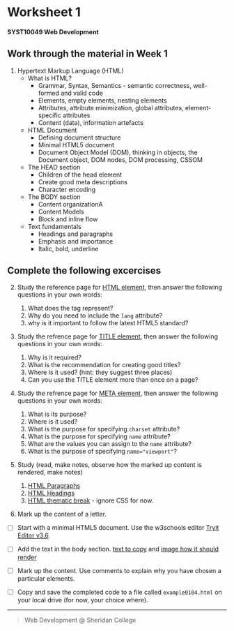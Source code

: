 # Worksheet 1
#### SYST10049 Web Development

## Work through the material in Week 1
1. Hypertext Markup Language (HTML)
      - What is HTML?
        - Grammar, Syntax, Semantics - semantic correctness, well-formed and valid code
        - Elements, empty elements, nesting elements
        - Attributes, attribute minimization, global attributes, element-specific attributes
        - Content (data), information artefacts
      - HTML Document
        - Defining document structure
        - Minimal HTML5 document
        - Document Object Model (DOM), thinking in objects, the Document object, DOM nodes, DOM processing, CSSOM 
      - The HEAD section
        - Children of the head element
        - Create good meta descriptions
        - Character encoding
      - The BODY section
        - Content organizationA
        - Content Models
        - Block and inline flow
      - Text fundamentals
        - Headings and paragraphs
        - Emphasis and importance
        - Italic, bold, underline

## Complete the following excercises

2. Study the reference page for [HTML element](https://www.w3schools.com/tags/tag_html.asp), then answer the following questions in your own words:
    1. What does the tag represent?
    2. Why do you need to include the `lang` attribute?
    3. why is it important to follow the latest HTML5 standard?
2. Study the refrence page for [TITLE element](https://www.w3schools.com/tags/tag_title.asp), then answer the following questions in your own words:
    1. Why is it required?
    2. What is the recommendation for creating good titles?
    3. Where is it used? (hint: they suggest three places)
    4. Can you use the TITLE element more than once on a page?
3. Study the refrence page for [META element](https://www.w3schools.com/tags/tag_meta.asp), then answer the following questions in your own words:
    1. What is its purpose?
    2. Where is it used?
    3. What is the purpose for specifying `charset` attribute?
    4. What is the purpose for specifying `name` attribute?
    5. What are the values you can assign to the `name` attribute?
    6. What is the purpose of specifying `name="viewport"`?

4. Study (read, make notes, observe how the marked up content is rendered, make notes)
    1. [HTML Paragraphs](https://www.w3schools.com/html/html_paragraphs.asp)
    2. [HTML Headings](https://www.w3schools.com/html/html_headings.asp)
    3. [HTML thematic break](https://www.w3schools.com/tags/tag_hr.asp) - ignore CSS for now.

4. Mark up the content of a letter. 
- [ ] Start with a minimal HTML5 document. Use the w3schools editor [Tryit Editor v3.6](https://www.w3schools.com/HTML/tryit.asp?filename=tryhtml_intro).
- [ ] Add the text in the body section. [text to copy]() and [image how it should render]()
- [ ] Mark up the content. Use comments to explain why you have chosen a particular elements.
- [ ] Copy and save the completed code to a file called `example0104.html` on your local drive (for now, your choice where).



---

> Web Development @ Sheridan College
